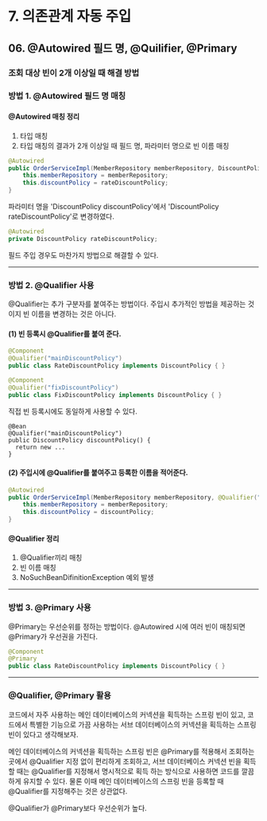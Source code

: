 # 7. 의존관계 자동 주입
## 06. @Autowired 필드 명, @Quilifier, @Primary
### 조회 대상 빈이 2개 이상일 때 해결 방법

### 방법 1. @Autowired 필드 명 매칭
#### @Autowired 매칭 정리
1. 타입 매칭
2. 타입 매칭의 결과가 2개 이상일 때 필드 명, 파라미터 명으로 빈 이름 매칭

```java
@Autowired
public OrderServiceImpl(MemberRepository memberRepository, DiscountPolicy rateDiscountPolicy) {
    this.memberRepository = memberRepository;
    this.discountPolicy = rateDiscountPolicy;
}
```
파라미터 명을 'DiscountPolicy discountPolicy'에서 'DiscountPolicy rateDiscountPolicy'로 변경하였다.
```java
@Autowired
private DiscountPolicy rateDiscountPolicy;
```
필드 주입 경우도 마찬가지 방법으로 해결할 수 있다.
***

### 방법 2. @Qualifier 사용
@Qualifier는 추가 구분자를 붙여주는 방법이다.
주입시 추가적인 방법을 제공하는 것이지 빈 이름을 변경하는 것은 아니다.
#### (1) 빈 등록시 @Qualifier를 붙여 준다.
```java
@Component
@Qualifier("mainDiscountPolicy")
public class RateDiscountPolicy implements DiscountPolicy { }
```
```java
@Component
@Qualifier("fixDiscountPolicy")
public class FixDiscountPolicy implements DiscountPolicy { }
```
직접 빈 등록시에도 동일하게 사용할 수 있다.
```
@Bean
@Qualifier("mainDiscountPolicy")
public DiscountPolicy discountPolicy() {
  return new ...
}
```
#### (2) 주입시에 @Qualifier를 붙여주고 등록한 이름을 적어준다.
```java
@Autowired
public OrderServiceImpl(MemberRepository memberRepository, @Qualifier("mainDiscountPolicy") DiscountPolicy discountPolicy) {
    this.memberRepository = memberRepository;
    this.discountPolicy = discountPolicy;
}
```
#### @Qualifier 정리
1. @Qualifier끼리 매칭
2. 빈 이름 매칭
3. NoSuchBeanDifinitionException 예외 발생
***

### 방법 3. @Primary 사용
@Primary는 우선순위를 정하는 방법이다. @Autowired 시에 여러 빈이 매칭되면 @Primary가 우선권을 가진다.
```java
@Component
@Primary
public class RateDiscountPolicy implements DiscountPolicy { }
```
***
### @Qualifier, @Primary 활용
코드에서 자주 사용하는 메인 데이터베이스의 커넥션을 획득하는 스프링 빈이 있고, 
코드에서 특별한 기능으로 가끔 사용하는 서브 데이터베이스의 커넥션을 획득하는 스프링 빈이 있다고 생각해보자.

메인 데이터베이스의 커넥션을 획득하는 스프링 빈은 @Primary를 적용해서 조회하는 곳에서 @Qualifier 지정 없이 편리하게 조회하고, 
서브 데이터베이스 커넥션 빈을 획득할 때는 @Qualifier를 지정해서 명시적으로 획득 하는 방식으로 사용하면 코드를 깔끔하게 유지할 수 있다.
물론 이때 메인 데이터베이스의 스프링 빈을 등록할 때 @Qualifier를 지정해주는 것은 상관없다.

@Qualifier가 @Primary보다 우선순위가 높다.
